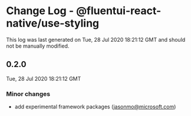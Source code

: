 # Change Log - @fluentui-react-native/use-styling

This log was last generated on Tue, 28 Jul 2020 18:21:12 GMT and should not be manually modified.

<!-- Start content -->

## 0.2.0

Tue, 28 Jul 2020 18:21:12 GMT

### Minor changes

- add experimental framework packages (jasonmo@microsoft.com)
